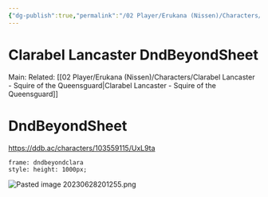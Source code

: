 ```yaml
---
{"dg-publish":true,"permalink":"/02 Player/Erukana (Nissen)/Characters/Clarabel Lancaster DndBeyondSheet/"}
---
```



# Clarabel Lancaster DndBeyondSheet
Main:
Related: [[02 Player/Erukana (Nissen)/Characters/Clarabel Lancaster - Squire of the Queensguard\|Clarabel Lancaster - Squire of the Queensguard]]

# DndBeyondSheet
https://ddb.ac/characters/103559115/UxL9ta
```custom-frames
frame: dndbeyondclara
style: height: 1000px;
```

![Pasted image 20230628201255.png](/img/user/10%20Attachments/Pasted%20image%2020230628201255.png)

